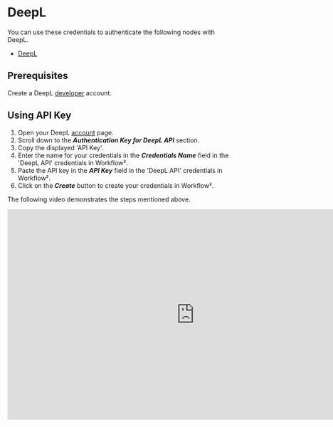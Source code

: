 # DeepL

You can use these credentials to authenticate the following nodes with DeepL.
- [DeepL](/workflow/integrations/nodes/workflow-nodes-base.deepL/)


## Prerequisites

Create a DeepL [developer](https://www.deepl.com/pro/change-plan#developer) account.

## Using API Key

1. Open your DeepL [account](https://www.deepl.com/pro-account) page.
2. Scroll down to the ***Authentication Key for DeepL API*** section.
3. Copy the displayed 'API Key'.
4. Enter the name for your credentials in the ***Credentials Name*** field in the 'DeepL API' credentials in Workflow².
5. Paste the API key in the ***API Key*** field in the 'DeepL API' credentials in Workflow².
6. Click on the ***Create*** button to create your credentials in Workflow².

The following video demonstrates the steps mentioned above.

<div class="video-container">
<iframe width="840" height="472.5" src="https://www.youtube.com/embed/y-yjqXBzCqc" frameborder="0" allow="accelerometer; autoplay; clipboard-write; encrypted-media; gyroscope; picture-in-picture" allowfullscreen></iframe>
</div>

